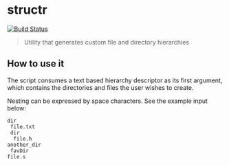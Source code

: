 # structr

[![Build Status](https://travis-ci.org/xasdx/structr.svg?branch=master)](https://travis-ci.org/xasdx/structr)

> Utility that generates custom file and directory hierarchies

## How to use it

The script consumes a text based hierarchy descriptor as its first argument, which contains the directories and files the user wishes to create.

Nesting can be expressed by space characters. See the example input below:

```
dir
 file.txt
 dir
  file.h
another_dir
 favDir
file.s
```
